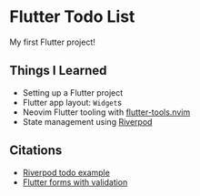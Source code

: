 # Flutter Todo List

My first Flutter project!

## Things I Learned

- Setting up a Flutter project
- Flutter app layout: `Widget`s
- Neovim Flutter tooling with [flutter-tools.nvim](https://github.com/nvim-flutter/flutter-tools.nvim)
- State management using [Riverpod](https://github.com/rrousselGit/riverpod)

## Citations

- [Riverpod todo example](https://github.com/rrousselGit/riverpod/blob/master/examples/todos)
- [Flutter forms with validation](https://docs.flutter.dev/cookbook/forms/validation)
